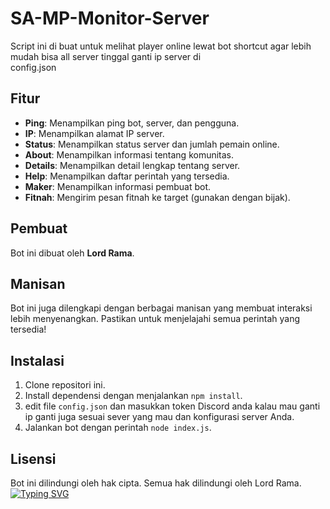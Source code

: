 # SA-MP-Monitor-Server
Script ini di buat untuk melihat player online lewat bot shortcut agar lebih mudah bisa all server tinggal ganti ip server di <br>config.json

## Fitur
- **Ping**: Menampilkan ping bot, server, dan pengguna.
- **IP**: Menampilkan alamat IP server.
- **Status**: Menampilkan status server dan jumlah pemain online.
- **About**: Menampilkan informasi tentang komunitas.
- **Details**: Menampilkan detail lengkap tentang server.
- **Help**: Menampilkan daftar perintah yang tersedia.
- **Maker**: Menampilkan informasi pembuat bot.
- **Fitnah**: Mengirim pesan fitnah ke target (gunakan dengan bijak).

## Pembuat
Bot ini dibuat oleh **Lord Rama**.

## Manisan
Bot ini juga dilengkapi dengan berbagai manisan yang membuat interaksi lebih menyenangkan. Pastikan untuk menjelajahi semua perintah yang tersedia!

## Instalasi
1. Clone repositori ini.
2. Install dependensi dengan menjalankan `npm install`.
3. edit  file `config.json` dan masukkan token Discord anda kalau mau ganti ip ganti juga sesuai sever yang mau dan konfigurasi server Anda. 
4. Jalankan bot dengan perintah `node index.js`.

## Lisensi
Bot ini dilindungi oleh hak cipta. Semua hak dilindungi oleh Lord Rama.
<a href="https://git.io/typing-svg"><img src="https://readme-typing-svg.herokuapp.com?font=Fira+Code&pause=1000&color=F70000FF&width=435&lines=@All Rights Reserved By Lord Rama " alt="Typing SVG" /></a>
